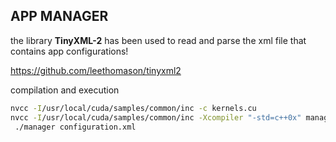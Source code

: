 ## APP MANAGER

the library **TinyXML-2** has been used to read and parse the xml file that contains app configurations! 

<https://github.com/leethomason/tinyxml2>

compilation and execution

```bash 
nvcc -I/usr/local/cuda/samples/common/inc -c kernels.cu
nvcc -I/usr/local/cuda/samples/common/inc -Xcompiler "-std=c++0x" manager.cpp tinyxml2.cpp -o manager kernels.o 
 ./manager configuration.xml
```

